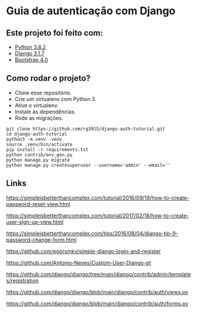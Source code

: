 # Guia de autenticação com Django

## Este projeto foi feito com:

* [Python 3.8.2](https://www.python.org/)
* [Django 3.1.7](https://www.djangoproject.com/)
* [Bootstrap 4.0](https://getbootstrap.com/)

## Como rodar o projeto?

* Clone esse repositório.
* Crie um virtualenv com Python 3.
* Ative o virtualenv.
* Instale as dependências.
* Rode as migrações.

```
git clone https://github.com/rg3915/django-auth-tutorial.git
cd django-auth-tutorial
python3 -m venv .venv
source .venv/bin/activate
pip install -r requirements.txt
python contrib/env_gen.py
python manage.py migrate
python manage.py createsuperuser --username='admin' --email=''
```

## Links

https://simpleisbetterthancomplex.com/tutorial/2016/09/19/how-to-create-password-reset-view.html

https://simpleisbetterthancomplex.com/tutorial/2017/02/18/how-to-create-user-sign-up-view.html

https://simpleisbetterthancomplex.com/tips/2016/08/04/django-tip-9-password-change-form.html

https://github.com/egorsmkv/simple-django-login-and-register

https://github.com/Antonio-Neves/Custom-User-Django-pt

https://github.com/django/django/tree/main/django/contrib/admin/templates/registration

https://github.com/django/django/blob/main/django/contrib/auth/views.py

https://github.com/django/django/blob/main/django/contrib/auth/forms.py

